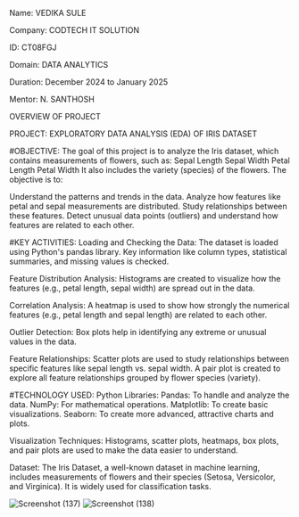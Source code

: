 Name: VEDIKA SULE

Company: CODTECH IT SOLUTION

ID: CT08FGJ

Domain: DATA ANALYTICS

Duration: December 2024 to January 2025

Mentor: N. SANTHOSH

OVERVIEW OF PROJECT

PROJECT: EXPLORATORY DATA ANALYSIS (EDA) OF IRIS DATASET

#OBJECTIVE:
The goal of this project is to analyze the Iris dataset, which contains measurements of flowers, such as:
Sepal Length
Sepal Width
Petal Length
Petal Width
It also includes the variety (species) of the flowers. The objective is to:

Understand the patterns and trends in the data.
Analyze how features like petal and sepal measurements are distributed.
Study relationships between these features.
Detect unusual data points (outliers) and understand how features are related to each other.

#KEY ACTIVITIES:
Loading and Checking the Data:
The dataset is loaded using Python's pandas library.
Key information like column types, statistical summaries, and missing values is checked.

Feature Distribution Analysis:
Histograms are created to visualize how the features (e.g., petal length, sepal width) are spread out in the data.

Correlation Analysis:
A heatmap is used to show how strongly the numerical features (e.g., petal length and sepal length) are related to each other.

Outlier Detection:
Box plots help in identifying any extreme or unusual values in the data.

Feature Relationships:
Scatter plots are used to study relationships between specific features like sepal length vs. sepal width.
A pair plot is created to explore all feature relationships grouped by flower species (variety).

#TECHNOLOGY USED:
Python Libraries:
Pandas: To handle and analyze the data.
NumPy: For mathematical operations.
Matplotlib: To create basic visualizations.
Seaborn: To create more advanced, attractive charts and plots.
 
Visualization Techniques:
Histograms, scatter plots, heatmaps, box plots, and pair plots are used to make the data easier to understand.

Dataset:
The Iris Dataset, a well-known dataset in machine learning, includes measurements of flowers and their species (Setosa, Versicolor, and Virginica). It is widely used for classification tasks.

![Screenshot (137)](https://github.com/user-attachments/assets/0b901ee2-b933-4b12-a38a-793c52f65a1f) 
![Screenshot (138)](https://github.com/user-attachments/assets/c23456fb-ee78-42b9-a2c2-f46594f4f2d9)


